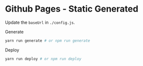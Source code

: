 # Github Pages - Static Generated

Update the `baseUrl` in `./config.js`.

Generate

```bash
yarn run generate # or npm run generate
```

Deploy

```bash
yarn run deploy # or npm run deploy
```


